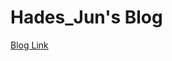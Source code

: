 # Hades_Jun's Blog

[Blog Link](https://software.intel.com/zh-cn/forums/intel-math-kernel-library/topic/302693)